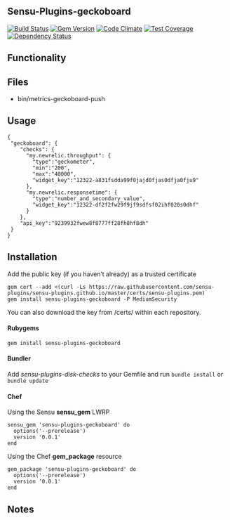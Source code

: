 ## Sensu-Plugins-geckoboard

[![Build Status](https://travis-ci.org/sensu-plugins/sensu-plugins-geckoboard.svg?branch=master)](https://travis-ci.org/sensu-plugins/sensu-plugins-geckoboard)
[![Gem Version](https://badge.fury.io/rb/sensu-plugins-geckoboard.svg)](http://badge.fury.io/rb/sensu-plugins-geckoboard)
[![Code Climate](https://codeclimate.com/github/sensu-plugins/sensu-plugins-geckoboard/badges/gpa.svg)](https://codeclimate.com/github/sensu-plugins/sensu-plugins-geckoboard)
[![Test Coverage](https://codeclimate.com/github/sensu-plugins/sensu-plugins-geckoboard/badges/coverage.svg)](https://codeclimate.com/github/sensu-plugins/sensu-plugins-geckoboard)
[![Dependency Status](https://gemnasium.com/sensu-plugins/sensu-plugins-geckoboard.svg)](https://gemnasium.com/sensu-plugins/sensu-plugins-geckoboard)

## Functionality

## Files
 * bin/metrics-geckoboard-push

## Usage

```
{
 "geckoboard": {
    "checks": {
      "my.newrelic.throughput": {
        "type":"geckometer",
        "min":"200",
        "max":"40000",
        "widget_key":"12322-a831fsdda99f0jajd0fjas0dfja0fju9"
      },
      "my.newrelic.responsetime": {
        "type":"number_and_secondary_value",
        "widget_key":"12322-df2f2fw29f9jf9sdfsf02ihf020s0dhf"
      }
    },
    "api_key":"9239932fwew8f8777ff28fh8hf8dh"
 }
}
```

## Installation

Add the public key (if you haven’t already) as a trusted certificate

```
gem cert --add <(curl -Ls https://raw.githubusercontent.com/sensu-plugins/sensu-plugins.github.io/master/certs/sensu-plugins.pem)
gem install sensu-plugins-geckoboard -P MediumSecurity
```

You can also download the key from /certs/ within each repository.

#### Rubygems

`gem install sensu-plugins-geckoboard`

#### Bundler

Add *sensu-plugins-disk-checks* to your Gemfile and run `bundle install` or `bundle update`

#### Chef

Using the Sensu **sensu_gem** LWRP
```
sensu_gem 'sensu-plugins-geckoboard' do
  options('--prerelease')
  version '0.0.1'
end
```

Using the Chef **gem_package** resource
```
gem_package 'sensu-plugins-geckoboard' do
  options('--prerelease')
  version '0.0.1'
end
```

## Notes

